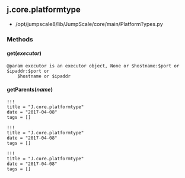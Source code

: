 <!-- toc -->
## j.core.platformtype

- /opt/jumpscale8/lib/JumpScale/core/main/PlatformTypes.py

### Methods

#### get(*executor*) 

```
@param executor is an executor object, None or $hostname:$port or $ipaddr:$port or
    $hostname or $ipaddr

```

#### getParents(*name*) 


```
!!!
title = "J.core.platformtype"
date = "2017-04-08"
tags = []
```

```
!!!
title = "J.core.platformtype"
date = "2017-04-08"
tags = []
```

```
!!!
title = "J.core.platformtype"
date = "2017-04-08"
tags = []
```
